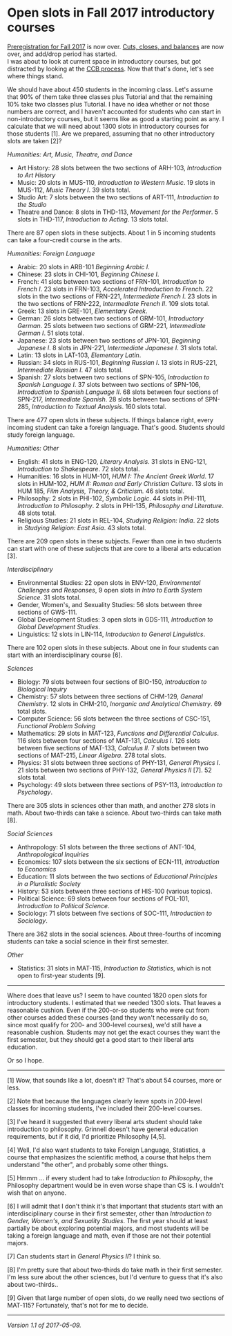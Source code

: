 Open slots in Fall 2017 introductory courses
============================================

[Preregistration for Fall 2017](prereg-2017F) is now over.  [Cuts, closes,
and balances](ccb-2017F) are now over, and add/drop period has started.  
I was about to look at current space in introductory courses, but got
distracted by looking at the [CCB process](ccb-2017F).  Now that that's
done, let's see where things stand.

We should have about 450 students in the incoming class.  Let's assume
that 90% of them take three classes plus Tutorial and that the remaining
10% take two classes plus Tutorial.  I have no idea whether or not those
numbers are correct, and I haven't accounted for students who can start
in non-introductory courses, but it seems like as good a starting point
as any.  I calculate that we will need about 1300 slots in introductory
courses for those students [1].  Are we prepared, assuming that no other
introductory slots are taken [2]?

_Humanities: Art, Music, Theatre, and Dance_

* Art History: 28 slots between the two sections of ARH-103, _Introduction
  to Art History_
* Music: 20 slots in MUS-110, _Introduction to Western Music_.
  19 slots in MUS-112, _Music Theory I_.  39 slots total.
* Studio Art: 7 slots between the two sections of ART-111, _Introduction
  to the Studio_
* Theatre and Dance: 8 slots in THD-113, _Movement for the Performer_.
  5 slots in THD-117, _Introduction to Acting_.  13 slots total.

There are 87 open slots in these subjects.  About 1 in 5 incoming students
can take a four-credit course in the arts.

_Humanities: Foreign Language_

* Arabic: 20 slots in ARB-101 _Beginning Arabic I_.
* Chinese: 23 slots in CHI-101, _Beginning Chinese I_.
* French: 41 slots between two sections of FRN-101, _Introduction to
  French I_.  23 slots in FRN-103, _Accelerated Introduction to French_.
  22 slots in the two sections of FRN-221, _Intermediate French I_.
  23 slots in the two sections of FRN-222, _Intermediate French II_.
  109 slots total.
* Greek: 13 slots in GRE-101, _Elementary Greek_.
* German: 26 slots between two sections of GRM-101, _Introductory German_.
  25 slots between two sections of GRM-221, _Intermediate German I_.
  51 slots total.
* Japanese: 23 slots between two sections of JPN-101, _Beginning Japanese
  I_.   8 slots in JPN-221, _Intermediate Japanese I_.  31 slots total.
* Latin: 13 slots in LAT-103, _Elementary Latin_.
* Russian: 34 slots in RUS-101, _Beginning Russian I_.  13 slots
  in RUS-221, _Intermediate Russian I_.  47 slots total.
* Spanish: 27 slots between two sections of SPN-105, _Introduction to 
  Spanish Language I_.  37 slots between two sections of SPN-106, 
  _Introduction to Spanish Language II_.  68 slots between four
  sections of SPN-217, _Intermediate Spanish_.  28 slots between
  two sections of SPN-285, _Introduction to Textual Analysis_.
  160 slots total.

There are 477 open slots in these subjects.  If things balance right,
every incoming student can take a foreign language.  That's good.
Students should study foreign language.

_Humanities: Other_

* English: 41 slots in ENG-120, _Literary Analysis_.  31 slots in
  ENG-121, _Introduction to Shakespeare_.  72 slots total.
* Humanities: 16 slots in HUM-101, _HUM I: The Ancient Greek World_.
  17 slots in HUM-102, _HUM II: Roman and Early Christian Culture_.
  13 slots in HUM 185, _Film Analysis, Theory, & Criticism._  46
  slots total.
* Philosophy: 2 slots in PHI-102, _Symbolic Logic_.  44 slots in
  PHI-111, _Introduction to Philosophy_.  2 slots in PHI-135,
  _Philosophy and Literature_.  48 slots total.
* Religious Studies: 21 slots in REL-104, _Studying Religion: India_.
  22 slots in _Studying Religion: East Asia_.  43 slots total.

There are 209 open slots in these subjects.  Fewer than one in two
students can start with one of these subjects that are core to a liberal
arts education [3].

_Interdisciplinary_

* Environmental Studies: 22 open slots in ENV-120, _Environmental Challenges
  and Responses_, 9 open slots in _Intro to Earth System Science_.  31
  slots total.
* Gender, Women's, and Sexuality Studies: 56 slots between three sections
  of GWS-111.
* Global Development Studies: 3 open slots in GDS-111, _Introduction to Global
  Development Studies_.
* Linguistics: 12 slots in LIN-114, _Introduction to General Linguistics_.

There are 102 open slots in these subjects.  About one in four students
can start with an interdisciplinary course [6].

_Sciences_

* Biology: 79 slots between four sections of BIO-150, _Introduction to Biological
  Inquiry_
* Chemistry: 57 slots between three sections of CHM-129, _General Chemistry_.
  12 slots in CHM-210, _Inorganic and Analytical Chemistry_.   69 total slots.
* Computer Science: 56 slots between the three sections of CSC-151,
  _Functional Problem Solving_
* Mathematics: 29 slots in MAT-123, _Functions and Differential Calculus_.
  116 slots between four sections of MAT-131, _Calculus I_.  126 slots
  between five sections of MAT-133, _Calculus II_. 7 slots between two
  sections of MAT-215, _Linear Algebra_.  278 total slots.
* Physics: 31 slots between three sections of PHY-131, _General Physics I_.
  21 slots between two sections of PHY-132, _General Physics II_ [7].  52 slots
  total.
* Psychology: 49 slots between three sections of PSY-113, _Introduction to
  Psychology_.

There are 305 slots in sciences other than math, and another 278 slots 
in math.  About two-thirds can take a science.  About two-thirds can
take math [8].  

_Social Sciences_

* Anthropology:  51 slots between the three sections of
  ANT-104, _Anthropological Inquiries_
* Economics: 107 slots between the six sections of ECN-111, 
  _Introduction to Economics_
* Education: 11 slots between the two sections of _Educational Principles  
  in a Pluralistic Society_
* History: 53 slots between three sections of HIS-100 (various topics).
* Political Science: 69 slots between four sections of POL-101, _Introduction
  to Political Science_.
* Sociology: 71 slots between five sections of SOC-111, 
  _Introduction to Sociology_.

There are 362 slots in the social sciences.  About three-fourths of
incoming students can take a social science in their first semester.

_Other_

* Statistics: 31 slots in MAT-115, _Introduction to Statistics_, which
  is not open to first-year students [9].

---

Where does that leave us?  I seem to have counted 1820 open slots for
introductory students.  I estimated that we needed 1300 slots.  That
leaves a reasonable cushion.  Even if the 200-or-so students who were
cut from other courses added these courses (and they won't necessarily
do so, since most qualify for 200- and 300-level courses), we'd still have
a reasonable cushion.  Students may not get the exact courses they want
the first semester, but they should get a good start to their liberal
arts education.

Or so I hope.

---

[1] Wow, that sounds like a lot, doesn't it?  That's about 54 courses,
more or less.  

[2] Note that because the languages clearly leave spots in 200-level
classes for incoming students, I've included their 200-level courses.

[3] I've heard it suggested that every liberal arts student should take
introduction to philosophy.  Grinnell doesn't have general education
requirements, but if it did, I'd prioritize Philosophy [4,5].

[4] Well, I'd also want students to take Foreign Language, Statistics,
a course that emphasizes the scientific method, a course that helps them
understand "the other", and probably some other things.

[5] Hmmm ... if every student had to take _Introduction to Philosophy_,
the Philosophy department would be in even worse shape than CS is.
I wouldn't wish that on anyone.

[6] I will admit that I don't think it's that important that students
start with an interdisciplinary course in their first semester, other
than _Introduction to Gender, Women's, and Sexuality Studies_. The first
year should at least partially be about exploring potential majors,
and most students will be taking a foreign language and math, even if
those are not their potential majors.

[7] Can students start in _General Physics II_?  I think so.

[8] I'm pretty sure that about two-thirds do take math in their first
semester.  I'm less sure about the other sciences, but I'd venture to
guess that it's also about two-thirds..

[9] Given that large number of open slots, do we really need two sections
of MAT-115?  Fortunately, that's not for me to decide.

---

*Version 1.1 of 2017-05-09.*
